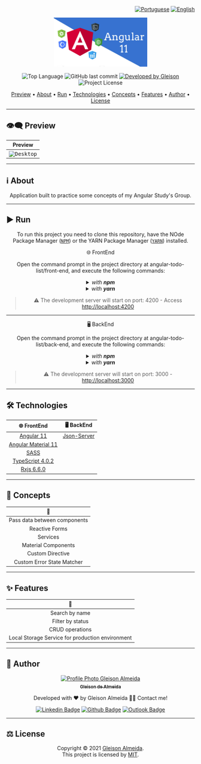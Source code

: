 <div align="right">

[![Portuguese](https://www.countryflags.io/br/flat/32.png)](README.md)
[![English](https://www.countryflags.io/us/flat/32.png)](README-ENG.md)

</div>

<p align="center">
  <img alt="Comics ++" src=".github/logo.jpeg" width="250px"/>
</p>

<p align="center">   
  <img alt="Top Language" src="https://img.shields.io/github/languages/top/gleisonkz/angular-todo-list?color=3498db&style=for-the-badge">
  <img alt="GitHub last commit" src="https://img.shields.io/github/last-commit/gleisonkz/angular-todo-list?color=3498db&style=for-the-badge">   
  <a href="https://github.com/gleisonkz">
    <img alt="Developed by Gleison" src="https://img.shields.io/badge/Developer-Gleison-%3498db?color=3498db&style=for-the-badge">
  </a>  
  <img alt="Project License" src="https://img.shields.io/apm/l/vim-mode?style=for-the-badge"/>
</p>

<p align="center">
 <a href="#eye_speech_bubble-preview">Preview</a> •
 <a href="#information_source-about">About</a> •
 <a href="#arrow_forward-run">Run</a> •
 <a href="#hammer_and_wrench-technologies">Technologies</a> • 
 <a href="#brain-concepts">Concepts</a> •
 <a href="#sparkles-features">Features</a> •
 <a href="#boy-author">Author</a> •
 <a href="#balance_scale-license">License</a>
</p>

---

## :eye_speech_bubble: **Preview**

<div align="center">

| Preview
| :------------------------------------------------------------------------------------:
| <kbd><img src=".github/preview.gif" alt="Desktop"/></kbd>

</div>
  
---

## :information_source: About

<div align="center">

Application built to practice some concepts of my Angular Study's Group.

---

</div>

## :arrow_forward: **Run**

<div align="center">

To run this project you need to clone this repository, have the NOde Package Manager ([`NPM`](https://www.npmjs.com/get-npm)) or the YARN Package Manager ([`YARN`](https://yarnpkg.com/getting-started)) installed.

🌐 FrontEnd

Open the command prompt in the project directory at angular-todo-list/front-end, and execute the following commands:

<details>
  <summary><i>with <b>npm</b></i></summary>
  
  ```bash
  # Install dependencies
  $ npm install ou npm i

# Start development server

$ ng serve --open ou ng s -o

````

</details>

<details>
<summary><i>with <b>yarn</b></i></summary>

```bash
# Install dependencies
$ yarn install

# Start development server
$ ng serve --open ou ng s -o

````

</details>

> ⚠️ The development server will start on port: 4200 - Access <http://localhost:4200>

</div>

<div align="center">

---

🖥 BackEnd

Open the command prompt in the project directory at angular-todo-list/back-end, and execute the following commands:

<details>
<summary><i>with <b>npm</b></i></summary>

```bash
# Install dependencies
$ npm install ou npm i

# Start development server
$ npm run server

```

</details>

<details>
<summary><i>with <b>yarn</b></i></summary>

```bash
# Install dependencies
$ yarn install

# Start development server
$ yarn run server

```

</details>

> ⚠️ The development server will start on port: 3000 - <http://localhost:3000>

</div>

---

## :hammer_and_wrench: **Technologies**

<div align="center">

|           :globe_with_meridians: FrontEnd           |                        🖥 BackEnd                         |
| :-------------------------------------------------: | :------------------------------------------------------: |
|          [Angular 11](https://angular.io/)          | [Json-Server](https://www.npmjs.com/package/json-server) |
| [Angular Material 11](https://material.angular.io/) |
|           [SASS](https://sass-lang.com/)            |
| [TypeScript 4.0.2](https://www.typescriptlang.org/) |
|    [Rxjs 6.6.0](https://rxjs.dev/guide/overview)    |

</div>

---

## :brain: **Concepts**

<div align="center">

|       :page_facing_up:       |
| :--------------------------: |
| Pass data between components |
|        Reactive Forms        |
|           Services           |
|     Material Components      |
|       Custom Directive       |
|  Custom Error State Matcher  |

</div>

---

## :sparkles: **Features**

<div align="center">

|                 :page_facing_up:                 |
| :----------------------------------------------: |
|                  Search by name                  |
|                 Filter by status                 |
|                 CRUD operations                  |
| Local Storage Service for production environment |

</div>

---

## :boy: **Author**

<div align="center">

<a href="https://github.com/gleisonkz">
 <img src="https://avatars1.githubusercontent.com/u/9919?s=200&v=4" width="100px;" alt="Profile Photo Gleison Almeida"/>
 <br/>
 <sub><b>Gleison de Almeida</b></sub>
</a>

Developed with ❤️ by Gleison Almeida 👋🏽 Contact me!

[![Linkedin Badge](https://img.shields.io/badge/-Gleison-blue?style=flat-square&logo=Linkedin&logoColor=white)](https://www.linkedin.com/in/gleison-ribeiro-a65257119)
[![Github Badge](https://img.shields.io/badge/-Gleison-000?style=flat-square&logo=Github&logoColor=white)](https://github.com/gleisonkz)
[![Outlook Badge](https://img.shields.io/badge/-Gleison-0078d4?style=flat-square&logo=microsoft-outlook&logoColor=white)](mailto:gleisonsubzerokz@gmail.com)

</div>

---

## :balance_scale: **License**

<div align="center">

Copyright © 2021 [Gleison Almeida](https://github.com/gleisonkz).<br />
This project is licensed by [MIT](./LICENSE).

</div>
